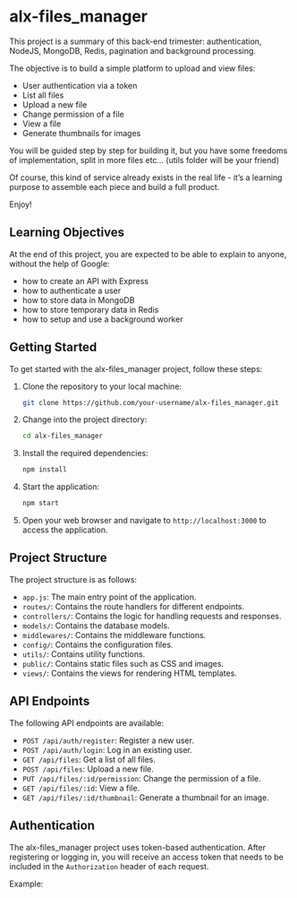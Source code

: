 # alx-files_manager

This project is a summary of this back-end trimester: authentication, NodeJS, MongoDB, Redis, pagination and background processing.

The objective is to build a simple platform to upload and view files:

- User authentication via a token
- List all files
- Upload a new file
- Change permission of a file
- View a file
- Generate thumbnails for images

You will be guided step by step for building it, but you have some freedoms of implementation, split in more files etc… (utils folder will be your friend)

Of course, this kind of service already exists in the real life - it’s a learning purpose to assemble each piece and build a full product.

Enjoy!

## Learning Objectives

At the end of this project, you are expected to be able to explain to anyone, without the help of Google:

- how to create an API with Express
- how to authenticate a user
- how to store data in MongoDB
- how to store temporary data in Redis
- how to setup and use a background worker

## Getting Started

To get started with the alx-files_manager project, follow these steps:

1. Clone the repository to your local machine:

   ```bash
   git clone https://github.com/your-username/alx-files_manager.git
   ```

2. Change into the project directory:

   ```bash
   cd alx-files_manager
   ```

3. Install the required dependencies:

   ```bash
   npm install
   ```

4. Start the application:

   ```bash
   npm start
   ```

5. Open your web browser and navigate to `http://localhost:3000` to access the application.

## Project Structure

The project structure is as follows:

- `app.js`: The main entry point of the application.
- `routes/`: Contains the route handlers for different endpoints.
- `controllers/`: Contains the logic for handling requests and responses.
- `models/`: Contains the database models.
- `middlewares/`: Contains the middleware functions.
- `config/`: Contains the configuration files.
- `utils/`: Contains utility functions.
- `public/`: Contains static files such as CSS and images.
- `views/`: Contains the views for rendering HTML templates.

## API Endpoints

The following API endpoints are available:

- `POST /api/auth/register`: Register a new user.
- `POST /api/auth/login`: Log in an existing user.
- `GET /api/files`: Get a list of all files.
- `POST /api/files`: Upload a new file.
- `PUT /api/files/:id/permission`: Change the permission of a file.
- `GET /api/files/:id`: View a file.
- `GET /api/files/:id/thumbnail`: Generate a thumbnail for an image.

## Authentication

The alx-files_manager project uses token-based authentication. After registering or logging in, you will receive an access token that needs to be included in the `Authorization` header of each request.

Example:

